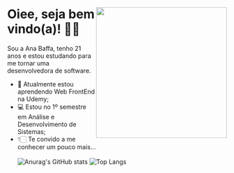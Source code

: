 

<img style="margin-top: 40px;" align="right" width="300px" src="https://c.tenor.com/VO5aiaobaDAAAAAC/tenor.gif"> 
<h1> Oiee, seja bem vindo(a)! 👋🏻  </h1> 
<!--<img src="https://media.giphy.com/media/f9jQLaKJJl6dL0AmmZ/giphy.gif" position:relative width="30px"> -->

 Sou a Ana Baffa, tenho 21 anos e estou estudando para me tornar uma desenvolvedora de software.

- 🌱 Atualmente estou aprendendo Web FrontEnd na Udemy;
- 💻 Estou no 1º semestre em Análise e Desenvolvimento de Sistemas;
- 👇🏻 Te convido a me conhecer um pouco mais...
  <br> <br>
 ![Anurag's GitHub stats](https://github-readme-stats.vercel.app/api?username=anabaffa&theme=dracula&show_icons=true)
 ![Top Langs](https://github-readme-stats.vercel.app/api/top-langs/?username=anabaffa&theme=dracula&hide_progress=truedemo)

<!--![snake gif](https://github.com/anabafffa/anabaffa/blob/output/github-contribution-grid-snake.svg) -->


 
 
  <!--<div>
  <a href:"https://github.com/anabaffa">
    <img heigh="180cm" src="https://github-readme-stats.vercel.app/api?username=anabaffa&show_icons-true&theme-dracula&include_all_comits-true&count_private-true"/>
    <img height="180cm" src="https://github-readme-stats.vercel.app/api/top-langs/?username=anabaffa=compact&lange_count-16&theme-dracula"/> </div> -->
  
  


